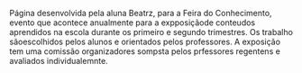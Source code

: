 Página desenvolvida pela aluna Beatrz, para a Feira do Conhecimento, evento que acontece anualmente para a expposiçãode conteudos aprendidos na escola durante os primeiro e segundo trimestres. Os trabalho sãoescolhidos pelos alunos e orientados pelos professores. A exposição tem uma comissão organizadores sompsta pelos prfessores regentens e avaliados individualemnte.
